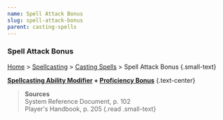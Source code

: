 ```yaml
---
name: Spell Attack Bonus
slug: spell-attack-bonus
parent: casting-spells
---
```

### Spell Attack Bonus
[Home](dm-operations-center) > [Spellcasting](spellcasting) > [Casting Spells](casting-spells)  > Spell Attack Bonus {.small-text}

**[Spellcasting Ability Modifier](spellcasting-ability) + [Proficiency Bonus](proficiency-bonus)** {.text-center}


> **Sources** <br/>
> System Reference Document, p. 102<br/>
> Player's Handbook, p. 205
{.read .small-text}


